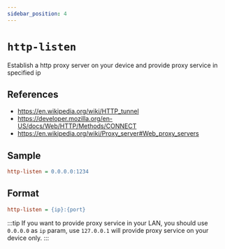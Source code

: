 ```yaml
---
sidebar_position: 4
---
```


# `http-listen`

Establish a http proxy server on your device and provide proxy service in specified ip

## References

- https://en.wikipedia.org/wiki/HTTP_tunnel
- https://developer.mozilla.org/en-US/docs/Web/HTTP/Methods/CONNECT
- https://en.wikipedia.org/wiki/Proxy_server#Web_proxy_servers

## Sample

```ini
http-listen = 0.0.0.0:1234
```

## Format

```ini
http-listen = {ip}:{port}
```

:::tip
If you want to provide proxy service in your LAN, you should use `0.0.0.0` as `ip` param, use `127.0.0.1` will provide proxy service on your device only.
:::